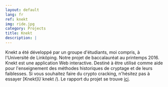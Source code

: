 ```yaml
---
layout: default
lang: fr
ref: knekt
img: ride.jpg
category: Projects
title: Knekt
description: |
---
```

Knekt a été développé par un groupe d'étudiants, moi compris, à l'Université de Linköping.
Notre projet de baccalauréat au printemps 2016. Knekt est une application Web interactive.
Destiné à être utilisé comme aide pour l'enseignement des méthodes historiques de cryptage et de leurs faiblesses.
Si vous souhaitez faire du crypto cracking, n'hésitez pas à essayer [Knekt](/ knekt /).
Le rapport du projet se trouve [ici](http://urn.kb.se/resolve?urn=urn:nbn:se:liu:diva-130788).

